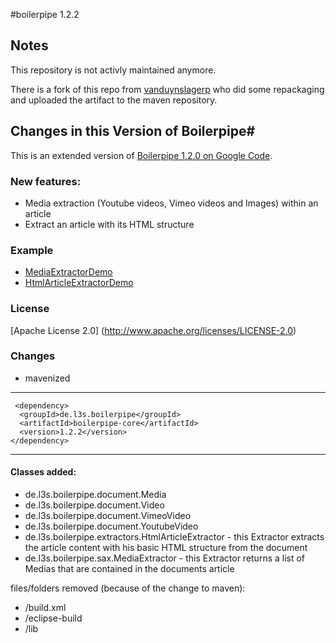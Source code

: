 #boilerpipe 1.2.2

## Notes 
This repository is not activly maintained anymore. 

There is a fork of this repo from [vanduynslagerp](https://github.com/vanduynslagerp/boilerpipe) who did some repackaging and uploaded the artifact to the maven repository. 

## Changes in this Version of Boilerpipe#
This is an extended version of [Boilerpipe 1.2.0 on Google Code](http://code.google.com/p/boilerpipe/).

### New features:

* Media extraction (Youtube videos, Vimeo videos and Images) within an article
* Extract an article with its HTML structure
 
### Example
* [MediaExtractorDemo](https://github.com/Netbreeze-GmbH/boilerpipe/blob/master/src/main/demo/de/l3s/boilerpipe/demo/MediaExtractorDemo.java)
* [HtmlArticleExtractorDemo](https://github.com/Netbreeze-GmbH/boilerpipe/blob/master/src/main/demo/de/l3s/boilerpipe/demo/HtmlArticleExtractorDemo.java)

### License
[Apache License 2.0] (http://www.apache.org/licenses/LICENSE-2.0)

### Changes
* mavenized

------------------
     <dependency>
      <groupId>de.l3s.boilerpipe</groupId>
      <artifactId>boilerpipe-core</artifactId>
      <version>1.2.2</version>
    </dependency>
------------------
#### Classes added:

* de.l3s.boilerpipe.document.Media
* de.l3s.boilerpipe.document.Video
* de.l3s.boilerpipe.document.VimeoVideo
* de.l3s.boilerpipe.document.YoutubeVideo
* de.l3s.boilerpipe.extractors.HtmlArticleExtractor - this Extractor extracts the article content with his basic HTML structure from the document
* de.l3s.boilerpipe.sax.MediaExtractor - this Extractor returns a list of Medias that are contained in the documents article

files/folders removed (because of the change to maven):

* /build.xml
* /eclipse-build
* /lib
